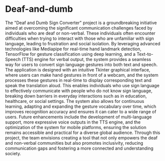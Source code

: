 # Deaf-and-dumb

The "Deaf and Dumb Sign Converter" project is a groundbreaking initiative aimed at 
overcoming the significant communication challenges faced by individuals who are deaf 
or non-verbal. These individuals often encounter difficulties when trying to interact with 
those who are unfamiliar with sign language, leading to frustration and social isolation. By 
leveraging advanced technologies like Mediapipe for real-time hand landmark detection, 
TensorFlow for gesture classification using deep learning, and a Text-to-Speech (TTS) 
engine for verbal output, the system provides a seamless way for users to convert sign 
language gestures into both text and speech. The application is designed with an intuitive 
Tkinter graphical interface, where users can make hand gestures in front of a webcam, and 
the system processes these gestures in real-time to display corresponding text and speak 
the translation aloud. This enables individuals who use sign language to effectively 
communicate with people who do not know sign language, breaking down barriers in 
everyday interactions such as in education, healthcare, or social settings. The system also 
allows for continuous learning, adapting and expanding the gesture vocabulary over time, 
which improves recognition accuracy and ensures it can cater to a wide range of users. 
Future enhancements include the development of multi-language support, more expressive 
voice outputs in the TTS engine, and the optimization of the system for mobile platforms, 
ensuring the solution remains accessible and practical for a diverse global audience. 
Through this project, the team envisions creating a tool that not only empowers the deaf 
and non-verbal communities but also promotes inclusivity, reducing communication gaps 
and fostering a more connected and understanding society.
